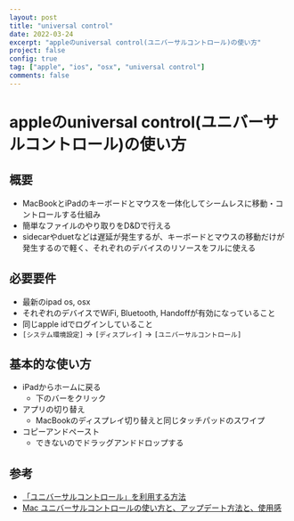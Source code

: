 ```yaml
---
layout: post
title: "universal control"
date: 2022-03-24
excerpt: "appleのuniversal control(ユニバーサルコントロール)の使い方"
project: false
config: true
tag: ["apple", "ios", "osx", "universal control"]
comments: false
---
```


# appleのuniversal control(ユニバーサルコントロール)の使い方

## 概要
 - MacBookとiPadのキーボードとマウスを一体化してシームレスに移動・コントロールする仕組み
 - 簡単なファイルのやり取りをD&Dで行える
 - sidecarやduetなどは遅延が発生するが、キーボードとマウスの移動だけが発生するので軽く、それぞれのデバイスのリソースをフルに使える

## 必要要件
 - 最新のipad os, osx
 - それぞれのデバイスでWiFi, Bluetooth, Handoffが有効になっていること
 - 同じapple idでログインしていること
 - `[システム環境設定]` -> `[ディスプレイ]` -> `[ユニバーサルコントロール]`

## 基本的な使い方
 - iPadからホームに戻る
   - 下のバーをクリック
 - アプリの切り替え
   - MacBookのディスプレイ切り替えと同じタッチパッドのスワイプ
 - コピーアンドペースト
   - できないのでドラッグアンドドロップする

## 参考
 - [「ユニバーサルコントロール」を利用する方法](https://applech2.com/archives/20220315-how-to-use-universal-control-macos-123-monterey.html)
 - [Mac ユニバーサルコントロールの使い方と、アップデート方法と、使用感](https://youtu.be/kc71EfsEo5w)
